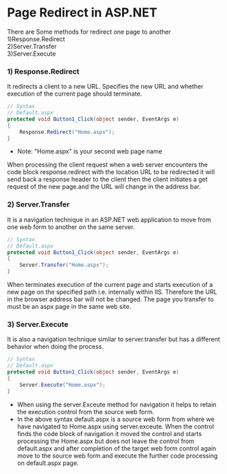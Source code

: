 # Page Redirect in ASP.NET
There are Some methods for redirect one page to another<br>
1)Response.Redirect
<br>
2)Server.Transfer
<br>
3)Server.Execute
### 1) Response.Redirect
It redirects a client to a new URL. Specifies the new URL and whether execution of the current page should terminate.

```C# 
// Syntax
// Default.aspx
protected void Button1_Click(object sender, EventArgs e)
{
    Response.Redirect("Home.aspx");
}
```
- Note: "Home.aspx" is your second web page name 

When processing the client request when a web server encounters the code block response.redirect with the location URL to be redirected it will send back a response header to the client then the client initiates a get request of the new page.and the URL will change in the address bar.

### 2) Server.Transfer
It is a navigation technique in an ASP.NET web application to move from one web form to another on the same server.

```C#
// Syntax
// Default.aspx
protected void Button1_Click(object sender, EventArgs e)
{
    Server.Transfer("Home.aspx");
}
```
When terminates execution of the current page and starts execution of a new page on the specified path i.e. internally within IIS. Therefore the URL in the browser address bar will not be changed. The page you transfer to must be an aspx page in the same web site.

### 3) Server.Execute

It is also a navigation technique similar to server.transfer but has a different behavior when doing the process.

```C#
// Syntax
// Default.aspx
protected void Button1_Click(object sender, EventArgs e)
{
    Server.Execute("Home.aspx");
}
```
- When using the server.Exceute method for navigation it helps to retain the execution control from the source web form.
- In the above syntax default.aspx is a source web form from where we have navigated to Home.aspx using server.exceute. When the control finds the code block of navigation it moved the control and starts processing the Home.aspx but does not leave the control from default.aspx and after completion of the target web form control again move to the source web form and execute the further code processing on default.aspx page.
